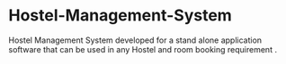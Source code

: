 # Hostel-Management-System
Hostel Management System developed for a stand alone application software that can be used in any Hostel and room booking requirement .

